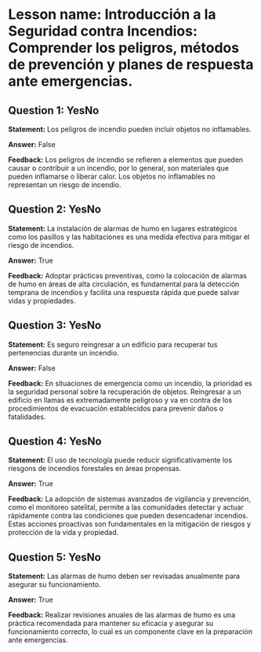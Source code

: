 # Lesson name: Introducción a la Seguridad contra Incendios: Comprender los peligros, métodos de prevención y planes de respuesta ante emergencias.

## Question 1: YesNo

**Statement:** Los peligros de incendio pueden incluir objetos no inflamables.

**Answer:** False

**Feedback:**
Los peligros de incendio se refieren a elementos que pueden causar o contribuir a un incendio, por lo general, son materiales que pueden inflamarse o liberar calor. Los objetos no inflamables no representan un riesgo de incendio.


## Question 2: YesNo

**Statement:** La instalación de alarmas de humo en lugares estratégicos como los pasillos y las habitaciones es una medida efectiva para mitigar el riesgo de incendios.

**Answer:** True

**Feedback:**
Adoptar prácticas preventivas, como la colocación de alarmas de humo en áreas de alta circulación, es fundamental para la detección temprana de incendios y facilita una respuesta rápida que puede salvar vidas y propiedades.


## Question 3: YesNo

**Statement:** Es seguro reingresar a un edificio para recuperar tus pertenencias durante un incendio.

**Answer:** False

**Feedback:**
En situaciones de emergencia como un incendio, la prioridad es la seguridad personal sobre la recuperación de objetos. Reingresar a un edificio en llamas es extremadamente peligroso y va en contra de los procedimientos de evacuación establecidos para prevenir daños o fatalidades.


## Question 4: YesNo

**Statement:** El uso de tecnología puede reducir significativamente los riesgons de incendios forestales en áreas propensas.

**Answer:** True

**Feedback:**
La adopción de sistemas avanzados de vigilancia y prevención, como el monitoreo satelital, permite a las comunidades detectar y actuar rápidamente contra las condiciones que pueden desencadenar incendios. Estas acciones proactivas son fundamentales en la mitigación de riesgos y protección de la vida y propiedad.


## Question 5: YesNo

**Statement:** Las alarmas de humo deben ser revisadas anualmente para asegurar su funcionamiento.

**Answer:** True

**Feedback:**
Realizar revisiones anuales de las alarmas de humo es una práctica recomendada para mantener su eficacia y asegurar su funcionamiento correcto, lo cual es un componente clave en la preparación ante emergencias.

